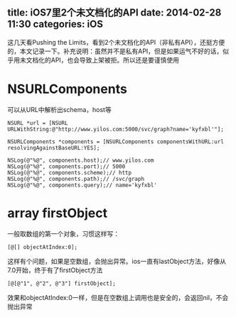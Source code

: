 title: iOS7里2个未文档化的API
date: 2014-02-28 11:30
categories: iOS
---
这几天看Pushing the Limits，看到2个未文档化的API（非私有API），还挺方便的，本文记录一下。补充说明：虽然并不是私有API，但是如果运气不好的话，似乎用未文档化的API，也会导致上架被拒。所以还是要谨慎使用
<!--more-->

# NSURLComponents

可以从URL中解析出schema，host等

```
NSURL *url = [NSURL URLWithString:@"http://www.yilos.com:5000/svc/graph?name='kyfxbl'"];

NSURLComponents *components = [NSURLComponents componentsWithURL:url resolvingAgainstBaseURL:YES];

NSLog(@"%@", components.host);// www.yilos.com
NSLog(@"%@", components.port);// 5000
NSLog(@"%@", components.scheme);// http
NSLog(@"%@", components.path);// /svc/graph
NSLog(@"%@", components.query);// name='kyfxbl'
```

# array firstObject

一般取数组的第一个对象，习惯这样写：

```
[@[] objectAtIndex:0];
```

这样有个问题，如果是空数组，会抛出异常。ios一直有lastObject方法，好像从7.0开始，终于有了firstObject方法

```
[@[@"1", @"2", @"3"] firstObject];
```

效果和objectAtIndex:0一样，但是在空数组上调用也是安全的，会返回nil，不会抛出异常